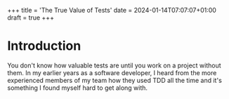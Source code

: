 +++
title = 'The True Value of Tests'
date = 2024-01-14T07:07:07+01:00
draft = true
+++

# Introduction

You don't know how valuable tests are until you work on a project without them. In my earlier years
as a software developer, I heard from the more experienced members of my team how they used TDD all
the time and it's something I found myself hard to get along with.
